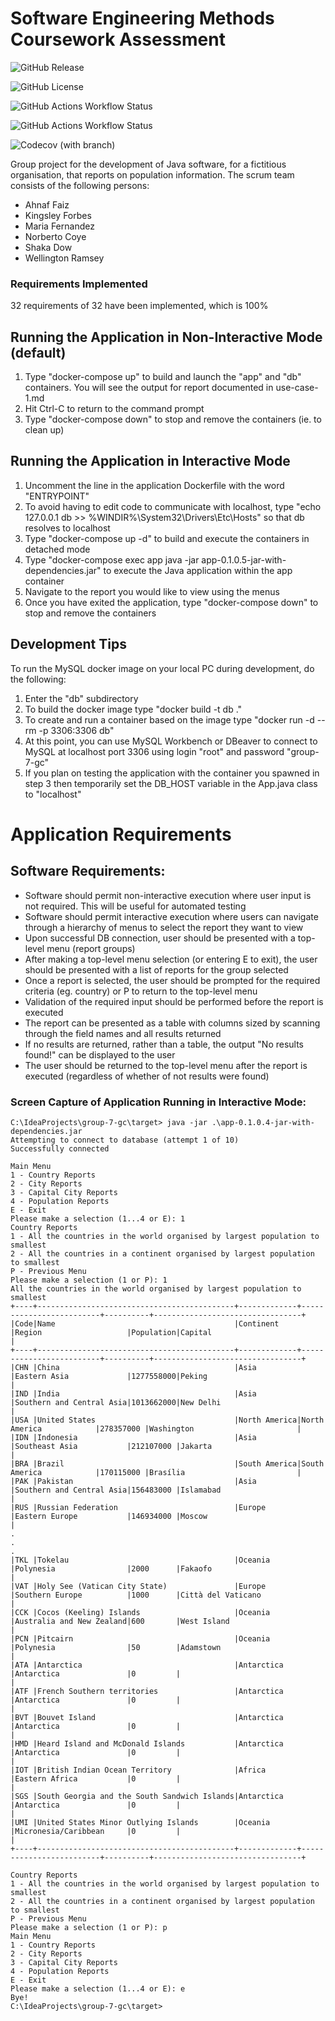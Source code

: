 # Software Engineering Methods Coursework Assessment

![GitHub Release](https://img.shields.io/github/v/release/shakad72/group-7-gc)

![GitHub License](https://img.shields.io/github/license/shakad72/group-7-gc)

![GitHub Actions Workflow Status](https://img.shields.io/github/actions/workflow/status/shakad72/group-7-gc/main.yml?branch=master&label=master%20build)


![GitHub Actions Workflow Status](https://img.shields.io/github/actions/workflow/status/shakad72/group-7-gc/main.yml?branch=develop&label=develop%20build)

![Codecov (with branch)](https://img.shields.io/codecov/c/github/shakad72/group-7-gc/master)




Group project for the development of Java software, for a fictitious organisation, that reports on population information. 
The scrum team consists of the following persons:

- Ahnaf Faiz
- Kingsley Forbes
- Maria Fernandez
- Norberto Coye
- Shaka Dow
- Wellington Ramsey

### Requirements Implemented

32 requirements of 32 have been implemented, which is 100%

## Running the Application in Non-Interactive Mode (default)

1. Type "docker-compose up" to build and launch the "app" and "db" containers. You will see the output for report documented in use-case-1.md
2. Hit Ctrl-C to return to the command prompt
3. Type "docker-compose down" to stop and remove the containers (ie. to clean up)

## Running the Application in Interactive Mode

1. Uncomment the line in the application Dockerfile with the word "ENTRYPOINT"
2. To avoid having to edit code to communicate with localhost, type "echo 127.0.0.1 db >> %WINDIR%\System32\Drivers\Etc\Hosts" so that db resolves to localhost
3. Type "docker-compose up -d" to build and execute the containers in detached mode
4. Type "docker-compose exec app java -jar app-0.1.0.5-jar-with-dependencies.jar" to execute the Java application within the app container
5. Navigate to the report you would like to view using the menus
6. Once you have exited the application, type "docker-compose down" to stop and remove the containers

## Development Tips

To run the MySQL docker image on your local PC during development, do the following:

1. Enter the "db" subdirectory
2. To build the docker image type "docker build -t db ."
3. To create and run a container based on the image type "docker run  -d --rm -p 3306:3306 db"
4. At this point, you can use MySQL Workbench or DBeaver to connect to MySQL at localhost port 3306 using login "root" and password "group-7-gc"
5. If you plan on testing the application with the container you spawned in step 3 then temporarily set the DB_HOST variable in the App.java class to "localhost"

# Application Requirements

Software Requirements:
----------------------

- Software should permit non-interactive execution where user input is not required. This will be useful for automated testing
- Software should permit interactive execution where users can navigate through a hierarchy of menus to select the report they want to view
- Upon successful DB connection, user should be presented with a top-level menu (report groups)
- After making a top-level menu selection (or entering E to exit), the user should be presented with a list of reports for the group selected
- Once a report is selected, the user should be prompted for the required criteria (eg. country) or P to return to the top-level menu
- Validation of the required input should be performed before the report is executed
- The report can be presented as a table with columns sized by scanning through the field names and all results returned
- If no results are returned, rather than a table, the output "No results found!" can be displayed to the user
- The user should be returned to the top-level menu after the report is executed (regardless of whether of not results were found)

### Screen Capture of Application Running in Interactive Mode:

    C:\IdeaProjects\group-7-gc\target> java -jar .\app-0.1.0.4-jar-with-dependencies.jar
    Attempting to connect to database (attempt 1 of 10)
    Successfully connected
    
    Main Menu
    1 - Country Reports
    2 - City Reports
    3 - Capital City Reports
    4 - Population Reports
    E - Exit
    Please make a selection (1...4 or E): 1
    Country Reports
    1 - All the countries in the world organised by largest population to smallest
    2 - All the countries in a continent organised by largest population to smallest
    P - Previous Menu
    Please make a selection (1 or P): 1
    All the countries in the world organised by largest population to smallest
    +----+--------------------------------------------+-------------+-------------------------+----------+---------------------------------+
    |Code|Name                                        |Continent    |Region                   |Population|Capital                          |
    +----+--------------------------------------------+-------------+-------------------------+----------+---------------------------------+
    |CHN |China                                       |Asia         |Eastern Asia             |1277558000|Peking                           |
    |IND |India                                       |Asia         |Southern and Central Asia|1013662000|New Delhi                        |
    |USA |United States                               |North America|North America            |278357000 |Washington                       |
    |IDN |Indonesia                                   |Asia         |Southeast Asia           |212107000 |Jakarta                          |
    |BRA |Brazil                                      |South America|South America            |170115000 |Brasília                         |
    |PAK |Pakistan                                    |Asia         |Southern and Central Asia|156483000 |Islamabad                        |
    |RUS |Russian Federation                          |Europe       |Eastern Europe           |146934000 |Moscow                           |
    .
    .
    .
    |TKL |Tokelau                                     |Oceania      |Polynesia                |2000      |Fakaofo                          |
    |VAT |Holy See (Vatican City State)               |Europe       |Southern Europe          |1000      |Città del Vaticano               |
    |CCK |Cocos (Keeling) Islands                     |Oceania      |Australia and New Zealand|600       |West Island                      |
    |PCN |Pitcairn                                    |Oceania      |Polynesia                |50        |Adamstown                        |
    |ATA |Antarctica                                  |Antarctica   |Antarctica               |0         |                                 |
    |ATF |French Southern territories                 |Antarctica   |Antarctica               |0         |                                 |
    |BVT |Bouvet Island                               |Antarctica   |Antarctica               |0         |                                 |
    |HMD |Heard Island and McDonald Islands           |Antarctica   |Antarctica               |0         |                                 |
    |IOT |British Indian Ocean Territory              |Africa       |Eastern Africa           |0         |                                 |
    |SGS |South Georgia and the South Sandwich Islands|Antarctica   |Antarctica               |0         |                                 |
    |UMI |United States Minor Outlying Islands        |Oceania      |Micronesia/Caribbean     |0         |                                 |
    +----+--------------------------------------------+-------------+-------------------------+----------+---------------------------------+
    
    Country Reports
    1 - All the countries in the world organised by largest population to smallest
    2 - All the countries in a continent organised by largest population to smallest
    P - Previous Menu
    Please make a selection (1 or P): p
    Main Menu
    1 - Country Reports
    2 - City Reports
    3 - Capital City Reports
    4 - Population Reports
    E - Exit
    Please make a selection (1...4 or E): e
    Bye!
    C:\IdeaProjects\group-7-gc\target>